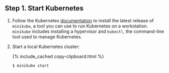 ## Step 1. Start Kubernetes

1. Follow the Kubernetes [documentation](https://kubernetes.io/docs/tasks/tools/install-minikube/) to install the latest release of `minikube`, a tool you can use to run Kubernetes on a workstation. `minikube` includes installing a hypervisor and `kubectl`, the command-line tool used to manage Kubernetes.

1. Start a local Kubernetes cluster:

    {% include_cached copy-clipboard.html %}
    ~~~ shell
    $ minikube start
    ~~~
